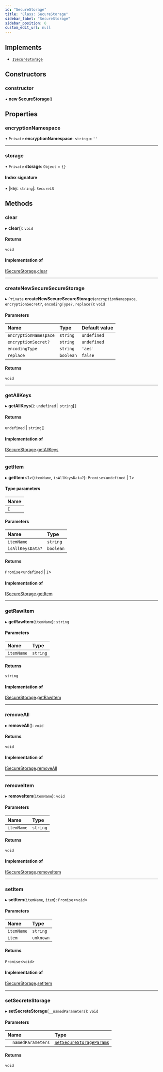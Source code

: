 ```yaml
---
id: "SecureStorage"
title: "Class: SecureStorage"
sidebar_label: "SecureStorage"
sidebar_position: 0
custom_edit_url: null
---
```


## Implements

- [`ISecureStorage`](../interfaces/ISecureStorage.md)

## Constructors

### constructor

• **new SecureStorage**()

## Properties

### encryptionNamespace

• `Private` **encryptionNamespace**: `string` = `''`

___

### storage

• `Private` **storage**: `Object` = `{}`

#### Index signature

▪ [key: `string`]: `SecureLS`

## Methods

### clear

▸ **clear**(): `void`

#### Returns

`void`

#### Implementation of

[ISecureStorage](../interfaces/ISecureStorage.md).[clear](../interfaces/ISecureStorage.md#clear)

___

### createNewSecureSecureStorage

▸ `Private` **createNewSecureSecureStorage**(`encryptionNamespace`, `encryptionSecret?`, `encodingType?`, `replace?`): `void`

#### Parameters

| Name | Type | Default value |
| :------ | :------ | :------ |
| `encryptionNamespace` | `string` | `undefined` |
| `encryptionSecret?` | `string` | `undefined` |
| `encodingType` | `string` | `'aes'` |
| `replace` | `boolean` | `false` |

#### Returns

`void`

___

### getAllKeys

▸ **getAllKeys**(): `undefined` \| `string`[]

#### Returns

`undefined` \| `string`[]

#### Implementation of

[ISecureStorage](../interfaces/ISecureStorage.md).[getAllKeys](../interfaces/ISecureStorage.md#getallkeys)

___

### getItem

▸ **getItem**<`I`\>(`itemName`, `isAllKeysData?`): `Promise`<`undefined` \| `I`\>

#### Type parameters

| Name |
| :------ |
| `I` |

#### Parameters

| Name | Type |
| :------ | :------ |
| `itemName` | `string` |
| `isAllKeysData?` | `boolean` |

#### Returns

`Promise`<`undefined` \| `I`\>

#### Implementation of

[ISecureStorage](../interfaces/ISecureStorage.md).[getItem](../interfaces/ISecureStorage.md#getitem)

___

### getRawItem

▸ **getRawItem**(`itemName`): `string`

#### Parameters

| Name | Type |
| :------ | :------ |
| `itemName` | `string` |

#### Returns

`string`

#### Implementation of

[ISecureStorage](../interfaces/ISecureStorage.md).[getRawItem](../interfaces/ISecureStorage.md#getrawitem)

___

### removeAll

▸ **removeAll**(): `void`

#### Returns

`void`

#### Implementation of

[ISecureStorage](../interfaces/ISecureStorage.md).[removeAll](../interfaces/ISecureStorage.md#removeall)

___

### removeItem

▸ **removeItem**(`itemName`): `void`

#### Parameters

| Name | Type |
| :------ | :------ |
| `itemName` | `string` |

#### Returns

`void`

#### Implementation of

[ISecureStorage](../interfaces/ISecureStorage.md).[removeItem](../interfaces/ISecureStorage.md#removeitem)

___

### setItem

▸ **setItem**(`itemName`, `item`): `Promise`<`void`\>

#### Parameters

| Name | Type |
| :------ | :------ |
| `itemName` | `string` |
| `item` | `unknown` |

#### Returns

`Promise`<`void`\>

#### Implementation of

[ISecureStorage](../interfaces/ISecureStorage.md).[setItem](../interfaces/ISecureStorage.md#setitem)

___

### setSecreteStorage

▸ **setSecreteStorage**(`__namedParameters`): `void`

#### Parameters

| Name | Type |
| :------ | :------ |
| `__namedParameters` | [`SetSecureStorageParams`](../modules.md#setsecurestorageparams) |

#### Returns

`void`
